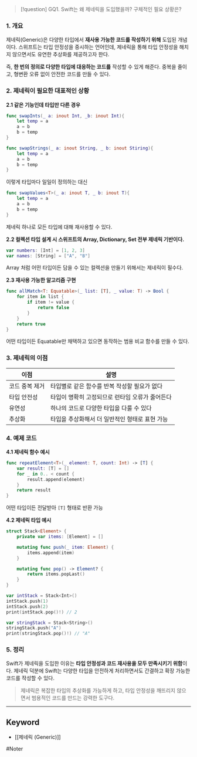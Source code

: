 
>[!question]
>GQ1. Swift는 왜 제네릭을 도입했을까? 구체적인 필요 상황은?

### 1. 개요
제네릭(Generic)은 다양한 타입에서 **재사용 가능한 코드를 작성하기 위해** 도입된 개념이다. 스위프트는 타입 안정성을 중시하는 언어인데, 제네릭을 통해 타입 안정성을 해치지 않으면서도 유연한 추상화를 제공하고자 한다.

즉, **한 번의 정의로 다양한 타입에 대응하는 코드를** 작성할 수 있게 해준다. 중복을 줄이고, 형변환 오류 없이 안전한 코드를 만들 수 있다.

### 2. 제네릭이 필요한 대표적인 상황

**2.1 같은 기능인데 타입만 다른 경우**
```swift
func swapInts(_ a: inout Int, _b: inout Int){
	let temp = a
	a = b
	b = temp
}

func swapStrings(_ a: inout String, _ b: inout Stiring){
	let temp = a
	a = b
	b = temp
}
```

이렇게 타입마다 일일이 정의하는 대신

```swift
func swapValues<T>(_ a: inout T, _ b: inout T){
	let temp = a
	a = b
	b = temp
}
```

제네릭 하나로 모든 타입에 대해 재사용할 수 있다.


**2.2 컬렉션 타입 설계 시 스위프트의 Array, Dictionary, Set 전부 제네릭 기반이다.**

```swift
var numbers: [Int] = [1, 2, 3]
var names: [String] = ["A", "B"]
```

Array<T> 처럼 어떤 타입이든 담을 수 있는 컬렉션을 만들기 위해서는 제네릭이 필수다.


**2.3 재사용 가능한 알고리즘 구현**
```swift
func allMatch<T: Equatable>(_ list: [T], _ value: T) -> Bool {
	for item in list {
		if item != value {
			return false
		}
	}
	return true
}
```
어떤 타입이든 Equatable만 채택하고 있으면 동작하는 범용 비교 함수를 만들 수 있다.

### 3. 제네릭의 이점

|이점|설명|
|---|---|
|코드 중복 제거|타입별로 같은 함수를 반복 작성할 필요가 없다|
|타입 안전성|타입이 명확히 고정되므로 런타임 오류가 줄어든다|
|유연성|하나의 코드로 다양한 타입을 다룰 수 있다|
|추상화|타입을 추상화해서 더 일반적인 형태로 표현 가능|

### 4. 예제 코드

**4.1 제네릭 함수 예시**
```swift
func repeatElement<T>(_ element: T, count: Int) -> [T] {
    var result: [T] = []
    for _ in 0.. < count {
        result.append(element)
    }
    return result
}
```
어떤 타입이든 전달받아 `[T]` 형태로 반환 가능

**4.2 제네릭 타입 예시**
```swift
struct Stack<Element> {
    private var items: [Element] = []

    mutating func push(_ item: Element) {
        items.append(item)
    }

    mutating func pop() -> Element? {
        return items.popLast()
    }
}

var intStack = Stack<Int>()
intStack.push(1)
intStack.push(2)
print(intStack.pop()!) // 2

var stringStack = Stack<String>()
stringStack.push("A")
print(stringStack.pop()!) // "A"
```

### 5. 정리

Swift가 제네릭을 도입한 이유는 **타입 안정성과 코드 재사용을 모두 만족시키기 위함**이다. 제네릭 덕분에 Swift는 다양한 타입을 안전하게 처리하면서도 간결하고 확장 가능한 코드를 작성할 수 있다.

> 제네릭은 복잡한 타입의 추상화를 가능하게 하고, 타입 안정성을 깨뜨리지 않으면서 범용적인 코드를 만드는 강력한 도구다.
---

## Keyword

- [[제네릭 (Generic)]]


#Noter 
